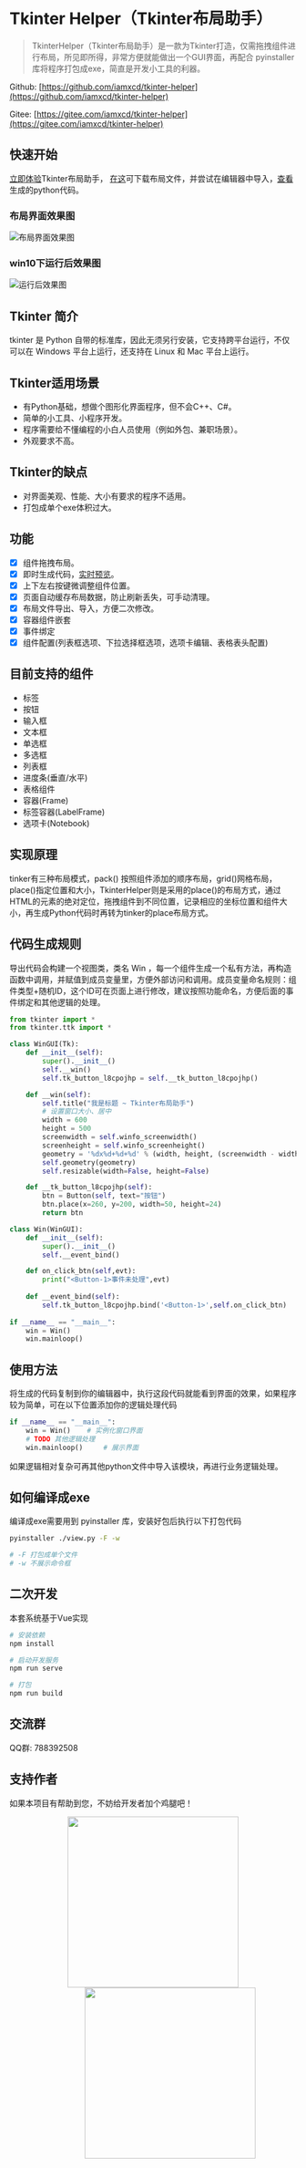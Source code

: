 # Tkinter Helper（Tkinter布局助手）

>TkinterHelper（Tkinter布局助手）是一款为Tkinter打造，仅需拖拽组件进行布局，所见即所得，非常方便就能做出一个GUI界面，再配合 pyinstaller 库将程序打包成exe，简直是开发小工具的利器。

Github: [https://github.com/iamxcd/tkinter-helper](https://github.com/iamxcd/tkinter-helper)

Gitee: [https://gitee.com/iamxcd/tkinter-helper](https://gitee.com/iamxcd/tkinter-helper)

## 快速开始
[立即体验](https://www.pytk.net/tkinter-helper/)Tkinter布局助手， [在这](./files/demo.tk)可下载布局文件，并尝试在编辑器中导入，[查看](./files/demo.py)生成的python代码。

### 布局界面效果图
![布局界面效果图](./files/img.png)

### win10下运行后效果图
![运行后效果图](./files/win10.png)

## Tkinter 简介
tkinter 是 Python 自带的标准库，因此无须另行安装，它支持跨平台运行，不仅可以在 Windows 平台上运行，还支持在 Linux 和 Mac 平台上运行。

## Tkinter适用场景
- 有Python基础，想做个图形化界面程序，但不会C++、C#。
- 简单的小工具、小程序开发。
- 程序需要给不懂编程的小白人员使用（例如外包、兼职场景）。
- 外观要求不高。

## Tkinter的缺点
- 对界面美观、性能、大小有要求的程序不适用。
- 打包成单个exe体积过大。

## 功能
- [x] 组件拖拽布局。
- [x] 即时生成代码，[实时预览](./files/preview.gif)。
- [x] 上下左右按键微调整组件位置。
- [x] 页面自动缓存布局数据，防止刷新丢失，可手动清理。
- [x] 布局文件导出、导入，方便二次修改。
- [x] 容器组件嵌套
- [x] 事件绑定
- [x] 组件配置(列表框选项、下拉选择框选项，选项卡编辑、表格表头配置)

## 目前支持的组件
- 标签
- 按钮
- 输入框
- 文本框
- 单选框
- 多选框
- 列表框
- 进度条(垂直/水平)
- 表格组件
- 容器(Frame)
- 标签容器(LabelFrame)
- 选项卡(Notebook)

## 实现原理

tinker有三种布局模式，pack() 按照组件添加的顺序布局，grid()网格布局，place()指定位置和大小，TkinterHelper则是采用的place()的布局方式，通过HTML的元素的绝对定位，拖拽组件到不同位置，记录相应的坐标位置和组件大小，再生成Python代码时再转为tinker的place布局方式。

## 代码生成规则
导出代码会构建一个视图类，类名 Win ，每一个组件生成一个私有方法，再构造函数中调用，并赋值到成员变量里，方便外部访问和调用。成员变量命名规则：组件类型+随机ID，这个ID可在页面上进行修改，建议按照功能命名，方便后面的事件绑定和其他逻辑的处理。
```python
from tkinter import *
from tkinter.ttk import *

class WinGUI(Tk):
    def __init__(self):
        super().__init__()
        self.__win()
        self.tk_button_l8cpojhp = self.__tk_button_l8cpojhp()

    def __win(self):
        self.title("我是标题 ~ Tkinter布局助手")
        # 设置窗口大小、居中
        width = 600
        height = 500
        screenwidth = self.winfo_screenwidth()
        screenheight = self.winfo_screenheight()
        geometry = '%dx%d+%d+%d' % (width, height, (screenwidth - width) / 2, (screenheight - height) / 2)
        self.geometry(geometry)
        self.resizable(width=False, height=False)

    def __tk_button_l8cpojhp(self):
        btn = Button(self, text="按钮")
        btn.place(x=260, y=200, width=50, height=24)
        return btn

class Win(WinGUI):
    def __init__(self):
        super().__init__()
        self.__event_bind()

    def on_click_btn(self,evt):
        print("<Button-1>事件未处理",evt)
        
    def __event_bind(self):
        self.tk_button_l8cpojhp.bind('<Button-1>',self.on_click_btn)
        
if __name__ == "__main__":
    win = Win()
    win.mainloop()

```
## 使用方法

将生成的代码复制到你的编辑器中，执行这段代码就能看到界面的效果，如果程序较为简单，可在以下位置添加你的逻辑处理代码
```python
if __name__ == "__main__":
    win = Win()    # 实例化窗口界面
    # TODO 其他逻辑处理
    win.mainloop()     # 展示界面
```

如果逻辑相对复杂可再其他python文件中导入该模块，再进行业务逻辑处理。

## 如何编译成exe
编译成exe需要用到 pyinstaller 库，安装好包后执行以下打包代码

```bash
pyinstaller ./view.py -F -w

# -F 打包成单个文件
# -w 不展示命令框
```

## 二次开发

本套系统基于Vue实现

```bash
# 安装依赖
npm install 

# 启动开发服务
npm run serve

# 打包
npm run build

```

## 交流群

QQ群: 788392508

## 支持作者
如果本项目有帮助到您，不妨给开发者加个鸡腿吧！

<div style="text-align: center">
<img src="https://www.pytk.net/uploads/2022/07/68881986a43ee71f.jpg" style="height:300px;display:inline;" /> 
<img src="https://www.pytk.net/uploads/2022/07/a1c1e6a4c1334d8a.jpg" style="height:300px;display:inline;margin-left:60px" /> 
<div>

